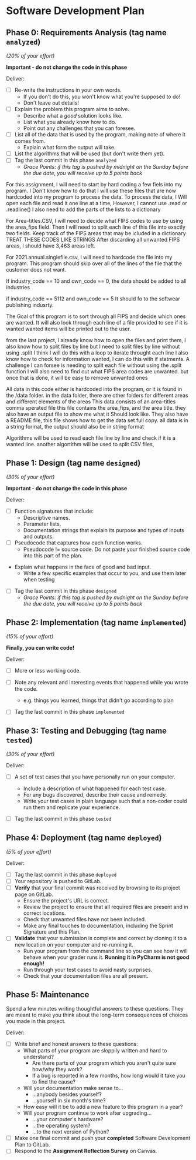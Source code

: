 # Software Development Plan

## Phase 0: Requirements Analysis (tag name `analyzed`)
*(20% of your effort)*

**Important - do not change the code in this phase**

Deliver:

*   [ ] Re-write the instructions in your own words.
    *   If you don't do this, you won't know what you're supposed to do!
    *   Don't leave out details!
*   [ ] Explain the problem this program aims to solve.
    *   Describe what a *good* solution looks like.
    *   List what you already know how to do.
    *   Point out any challenges that you can foresee.
*   [ ] List all of the data that is used by the program, making note of where it comes from.
    *   Explain what form the output will take.
*   [ ] List the algorithms that will be used (but don't write them yet).
*   [ ] Tag the last commit in this phase `analyzed`
    *   *Grace Points: if this tag is pushed by midnight on the Sunday before the due date, you will receive up to 5 points back*


For this assignment, I will need to start by hard coding a few fiels into my program. I Don't know how to do that
I will use these files that are now hardcoded into my program to process the data.
To process the data, I Will open each file and read it one line at a time, However, I cannot use .read or .readline()
I also need to add the parts of the lists to a dictionary

For Area-titles.CSV, I will need to decide what FIPS codes to use by using the area_fips field.
Then I will need to split each line of this file into exactly two fields.
Keep track of the FIPS areas that may be icluded in a dictionary
TREAT THESE CODES LIKE STRINGS
After discarding all unwanted FIPS areas, I should have 3,463 areas left.

For 2021.annual.singlefile.csv, I will need to hardcode the file into my program.
This program should skip over all of the lines of the file that the customer does not want. 

If industry_code == 10 and own_code == 0, the data should be added to all industries

if industry_code == 5112 and own_code == 5 It should fo to the softwear publishing indusrty.


The Goal of this program is to sort through all FIPS and decide which ones are wanted.
It will also look through each line of a file provided to see if it is wanted
wanted items will be printed out to the user.

from the last project, I already know how to open the files and print them, I also know how to split files by line
but I need to split files by line without using .split I think I will do this with a loop to iterate throught each line
I also know how to check for information wanted, I can do this with if statments.
A challenge I can forsee is needing to split each file without using the .split function
I will also need to find out what FIPS area codes are unwanted. but once that is done, it will be easy to remove unwanted ones


All data in this code either is hardcoded into the program, or it is found in the /data folder.
in the data folder, there are other folders for different areas and different elements of the areas
This data consists of an area-titles comma sperated file
this file contains the area_fips, and the area title.
they also have an output file to show me what it Should look like.
They also have a README	file, this file shows how to get the data set full copy.
all data is in a string format, the output should also be in string format

Algorithms will be used to read each file line by line and check if it is a wanted line.
another algortithm will be used to split CSV files,


## Phase 1: Design (tag name `designed`)
*(30% of your effort)*

**Important - do not change the code in this phase**

Deliver:

*   [ ] Function signatures that include:
    *   Descriptive names.
    *   Parameter lists.
    *   Documentation strings that explain its purpose and types of inputs and outputs.
*   [ ] Pseudocode that captures how each function works.
    *   Pseudocode != source code.  Do not paste your finished source code into this part of the plan.
*   Explain what happens in the face of good and bad input.
    *   Write a few specific examples that occur to you, and use them later when testing
*   [ ] Tag the last commit in this phase `designed`
    *   *Grace Points: if this tag is pushed by midnight on the Sunday before the due date, you will receive up to 5 points back*


## Phase 2: Implementation (tag name `implemented`)
*(15% of your effort)*

**Finally, you can write code!**

Deliver:

*   [ ] More or less working code.
*   [ ] Note any relevant and interesting events that happened while you wrote the code.
    *   e.g. things you learned, things that didn't go according to plan
*   [ ] Tag the last commit in this phase `implemented`


## Phase 3: Testing and Debugging (tag name `tested`)
*(30% of your effort)*

Deliver:

*   [ ] A set of test cases that you have personally run on your computer.
    *   Include a description of what happened for each test case.
    *   For any bugs discovered, describe their cause and remedy.
    *   Write your test cases in plain language such that a non-coder could run them and replicate your experience.
*   [ ] Tag the last commit in this phase `tested`


## Phase 4: Deployment (tag name `deployed`)
*(5% of your effort)*

Deliver:

*   [ ] Tag the last commit in this phase `deployed`
*   [ ] Your repository is pushed to GitLab.
*   [ ] **Verify** that your final commit was received by browsing to its project page on GitLab.
    *   Ensure the project's URL is correct.
    *   Review the project to ensure that all required files are present and in correct locations.
    *   Check that unwanted files have not been included.
    *   Make any final touches to documentation, including the Sprint Signature and this Plan.
*   [ ] **Validate** that your submission is complete and correct by cloning it to a new location on your computer and re-running it.
	*	Run your program from the command line so you can see how it will behave when your grader runs it.  **Running it in PyCharm is not good enough!**
    *   Run through your test cases to avoid nasty surprises.
    *   Check that your documentation files are all present.


## Phase 5: Maintenance

Spend a few minutes writing thoughtful answers to these questions.  They are meant to make you think about the long-term consequences of choices you made in this project.

Deliver:

*   [ ] Write brief and honest answers to these questions:
    *   What parts of your program are sloppily written and hard to understand?
        *   Are there parts of your program which you aren't quite sure how/why they work?
        *   If a bug is reported in a few months, how long would it take you to find the cause?
    *   Will your documentation make sense to...
        *   ...anybody besides yourself?
        *   ...yourself in six month's time?
    *   How easy will it be to add a new feature to this program in a year?
    *   Will your program continue to work after upgrading...
        *   ...your computer's hardware?
        *   ...the operating system?
        *   ...to the next version of Python?
*   [ ] Make one final commit and push your **completed** Software Development Plan to GitLab.
*   [ ] Respond to the **Assignment Reflection Survey** on Canvas.
